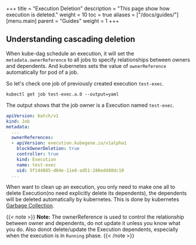 +++
title = "Execution Deletion"
description = "This page show how execution is deleted."
weight = 10
toc = true
aliases = ["/docs/guides/"]
[menu.main]
  parent = "Guides"
  weight = 1
+++

## Understanding cascading deletion

When kube-dag schedule an execution, it will set the `metadata.ownerReference` to all jobs to specify relationships between owners and dependents. And kubernetes sets the value of `ownerReference` automatically for pod of a job.

So let's check one job of previously created execution `test-exec`.

```shell
kubectl get job test-exec.a.0 --output=yaml
```

The output shows that the job owner is a Execution named `test-exec`.

```yaml
apiVersion: batch/v1
kind: Job
metadata:
  ...
  ownerReferences:
  - apiVersion: execution.kubegene.io/v1alpha1
    blockOwnerDeletion: true
    controller: true
    kind: Execution
    name: test-exec
    uid: 5f144885-d04e-11e8-ad51-286ed488dc10
  ...

```

When want to clean up an execution, you only need to make one all to delete Execution(no need explicitly delete its dependents), the dependents will be deleted automatically by kubernetes. This is done by kubernetes [Garbage Collection](https://kubernetes.io/docs/concepts/workloads/controllers/garbage-collection/).


{{< note >}}
**Note:** The ownerReference is used to control the relationship between owner and dependents, do not update it unless you know what you do. Also donot delete/update the Execution dependents, especially when the execution is in `Running` phase.
{{< /note >}}
